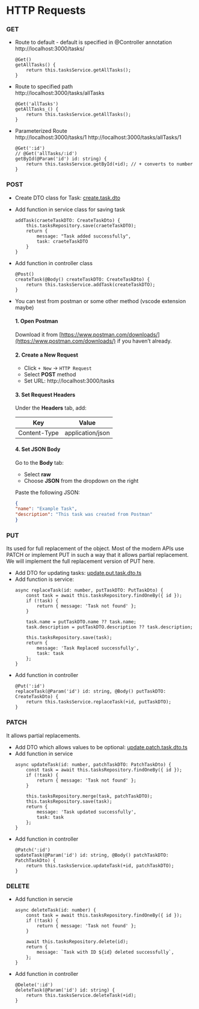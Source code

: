 # HTTP Requests

### GET

 - Route to default - default is specified in @Controller annotation  
    http://localhost:3000/tasks/
    ```
    @Get()
    getAllTasks() {
        return this.tasksService.getAllTasks();
    }
    ```
 - Route to specified path  
    http://localhost:3000/tasks/allTasks
    ```
    @Get('allTasks')
    getAllTasks_() {
        return this.tasksService.getAllTasks();
    }
    ```    
 - Parameterized Route  
    http://localhost:3000/tasks/1
    http://localhost:3000/tasks/allTasks/1
    ```
    @Get(':id')
    // @Get('allTasks/:id')
    getById(@Param('id') id: string) {
        return this.tasksService.getById(+id); // + converts to number
    }
    ```
### POST
 - Create DTO class for Task: [create.task.dto](../src/tasks/dto/create.task.dto.ts)
  - Add function in service class for saving task
    ```
    addTask(craeteTaskDTO: CreateTaskDto) {
        this.tasksRepository.save(craeteTaskDTO);
        return {
            message: "Task added successfully",
            task: craeteTaskDTO
        }
    }
    ```
 - Add function in controller class
    ```
    @Post()
    createTask(@Body() createTaskDTO: CreateTaskDto) {
        return this.tasksService.addTask(createTaskDTO);
    }
    ```
 - You can test from postman or some other method (vscode extension maybe)
    #### 1. Open Postman  
    Download it from [https://www.postman.com/downloads/](https://www.postman.com/downloads/) if you haven’t already.

    #### 2. Create a New Request

    - Click `+ New` → `HTTP Request`
    - Select **POST** method
    - Set URL: http://localhost:3000/tasks
    
    #### 3. Set Request Headers

    Under the **Headers** tab, add:

    | Key           | Value              |
    | ------------- | ------------------ |
    | Content-Type  | application/json   |

    #### 4. Set JSON Body

    Go to the **Body** tab:
    - Select **raw**
    - Choose **JSON** from the dropdown on the right

    Paste the following JSON:

    ```json
    {
    "name": "Example Task",
    "description": "This task was created from Postman"
    }

### PUT
Its used for full replacement of the object. Most of the modern APIs use PATCH or implement PUT in such a way that it allows partial replacement. We will implement the full replacement version of PUT here.
 - Add DTO for updating tasks: [update.put.task.dto.ts](../src/tasks/dto/update.put.task.dto.ts)
 - Add function is service:
    ```
    async replaceTask(id: number, putTaskDTO: PutTaskDto) {
        const task = await this.tasksRepository.findOneBy({ id });
        if (!task) {
            return { message: 'Task not found' };
        }

        task.name = putTaskDTO.name ?? task.name;
        task.description = putTaskDTO.description ?? task.description;

        this.tasksRepository.save(task);
        return {
            message: 'Task Replaced successfully',
            task: task
        };
    }
    ```
 - Add function in controller
    ```
    @Put(':id')
    replaceTask(@Param('id') id: string, @Body() putTaskDTO: CreateTaskDto) {
        return this.tasksService.replaceTask(+id, putTaskDTO);
    }
    ```
### PATCH

It allows partial replacements.
 - Add DTO which allows values to be optional: [update.patch.task.dto.ts](../src/tasks/dto/update.patch.task.dto.ts)
 - Add function in service
    ```
    async updateTask(id: number, patchTaskDTO: PatchTaskDto) {
        const task = await this.tasksRepository.findOneBy({ id });
        if (!task) {
            return { message: 'Task not found' };
        }

        this.tasksRepository.merge(task, patchTaskDTO);
        this.tasksRepository.save(task);
        return {
            message: 'Task updated successfully',
            task: task
        };
    }
    ```
 - Add function in controller
    ```
    @Patch(':id')
    updateTask(@Param('id') id: string, @Body() patchTaskDTO: PatchTaskDto) {
        return this.tasksService.updateTask(+id, patchTaskDTO);
    }
    ```
### DELETE
 - Add function in servcie 
    ```
    async deleteTask(id: number) {
        const task = await this.tasksRepository.findOneBy({ id });
        if (!task) {
            return { message: 'Task not found' };
        }

        await this.tasksRepository.delete(id);
        return {
            message: `Task with ID ${id} deleted successfully`,
        };
    }
    ```
 - Add function in controller
    ```
    @Delete(':id')
    deleteTask(@Param('id') id: string) {
        return this.tasksService.deleteTask(+id);
    }
    ```